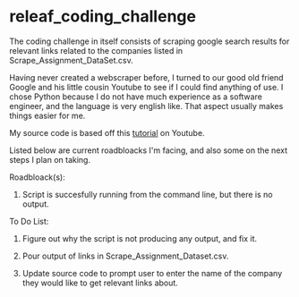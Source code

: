 # releaf_coding_challenge

The coding challenge in itself consists of scraping google search results for relevant links related to the companies
listed in Scrape_Assignment_DataSet.csv.

Having never created a webscraper before, I turned to our good old friend Google and his little cousin Youtube to see
if I could find anything of use. I chose Python because I do not have much experience as a software engineer, and the 
language is very english like. That aspect usually makes things easier for me. 

My source code is based off this <a href="https://www.youtube.com/watch?v=EELySnTPeyw">tutorial</a> on Youtube. 

Listed below are current roadbloacks I'm facing, and also some on the next steps I plan on taking.

Roadbloack(s):

1. Script is succesfully running from the command line, but there is no output.

To Do List:

1. Figure out why the script is not producing any output, and fix it.

2. Pour output of links in Scrape_Assignment_Dataset.csv.

3. Update source code to prompt user to enter the name of the company they would like to get relevant links about.
